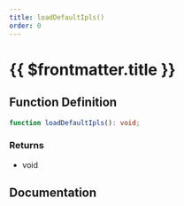 ```yaml
---
title: loadDefaultIpls()
order: 0
---
```


# {{ $frontmatter.title }}

<!--@include: ./loadDefaultIpls_partial_header.md-->

## Function Definition

```ts
function loadDefaultIpls(): void;
```

### Returns

* void

## Documentation

<!--@include: ./loadDefaultIpls_partial_footer.md-->
